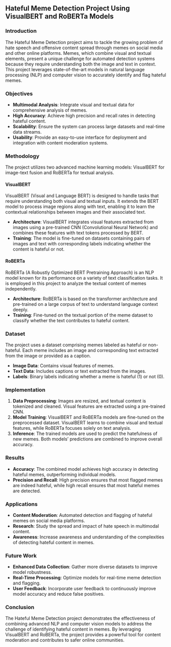 ## Hateful Meme Detection Project Using VisualBERT and RoBERTa Models

### Introduction

The Hateful Meme Detection project aims to tackle the growing problem of hate speech and offensive content spread through memes on social media and other online platforms. Memes, which combine visual and textual elements, present a unique challenge for automated detection systems because they require understanding both the image and text in context. This project leverages state-of-the-art models in natural language processing (NLP) and computer vision to accurately identify and flag hateful memes.

### Objectives

- **Multimodal Analysis**: Integrate visual and textual data for comprehensive analysis of memes.
- **High Accuracy**: Achieve high precision and recall rates in detecting hateful content.
- **Scalability**: Ensure the system can process large datasets and real-time data streams.
- **Usability**: Provide an easy-to-use interface for deployment and integration with content moderation systems.

### Methodology

The project utilizes two advanced machine learning models: VisualBERT for image-text fusion and RoBERTa for textual analysis.

#### VisualBERT

VisualBERT (Visual and Language BERT) is designed to handle tasks that require understanding both visual and textual inputs. It extends the BERT model to process image regions along with text, enabling it to learn the contextual relationships between images and their associated text.

- **Architecture**: VisualBERT integrates visual features extracted from images using a pre-trained CNN (Convolutional Neural Network) and combines these features with text tokens processed by BERT.
- **Training**: The model is fine-tuned on datasets containing pairs of images and text with corresponding labels indicating whether the content is hateful or not.

#### RoBERTa

RoBERTa (A Robustly Optimized BERT Pretraining Approach) is an NLP model known for its performance on a variety of text classification tasks. It is employed in this project to analyze the textual content of memes independently.

- **Architecture**: RoBERTa is based on the transformer architecture and pre-trained on a large corpus of text to understand language context deeply.
- **Training**: Fine-tuned on the textual portion of the meme dataset to classify whether the text contributes to hateful content.

### Dataset

The project uses a dataset comprising memes labeled as hateful or non-hateful. Each meme includes an image and corresponding text extracted from the image or provided as a caption.

- **Image Data**: Contains visual features of memes.
- **Text Data**: Includes captions or text extracted from the images.
- **Labels**: Binary labels indicating whether a meme is hateful (1) or not (0).

### Implementation

1. **Data Preprocessing**: Images are resized, and textual content is tokenized and cleaned. Visual features are extracted using a pre-trained CNN.
2. **Model Training**: VisualBERT and RoBERTa models are fine-tuned on the preprocessed dataset. VisualBERT learns to combine visual and textual features, while RoBERTa focuses solely on text analysis.
3. **Inference**: The trained models are used to predict the hatefulness of new memes. Both models’ predictions are combined to improve overall accuracy.

### Results

- **Accuracy**: The combined model achieves high accuracy in detecting hateful memes, outperforming individual models.
- **Precision and Recall**: High precision ensures that most flagged memes are indeed hateful, while high recall ensures that most hateful memes are detected.

### Applications

- **Content Moderation**: Automated detection and flagging of hateful memes on social media platforms.
- **Research**: Study the spread and impact of hate speech in multimodal content.
- **Awareness**: Increase awareness and understanding of the complexities of detecting hateful content in memes.

### Future Work

- **Enhanced Data Collection**: Gather more diverse datasets to improve model robustness.
- **Real-Time Processing**: Optimize models for real-time meme detection and flagging.
- **User Feedback**: Incorporate user feedback to continuously improve model accuracy and reduce false positives.

### Conclusion

The Hateful Meme Detection project demonstrates the effectiveness of combining advanced NLP and computer vision models to address the challenge of identifying hateful content in memes. By leveraging VisualBERT and RoBERTa, the project provides a powerful tool for content moderation and contributes to safer online communities.
